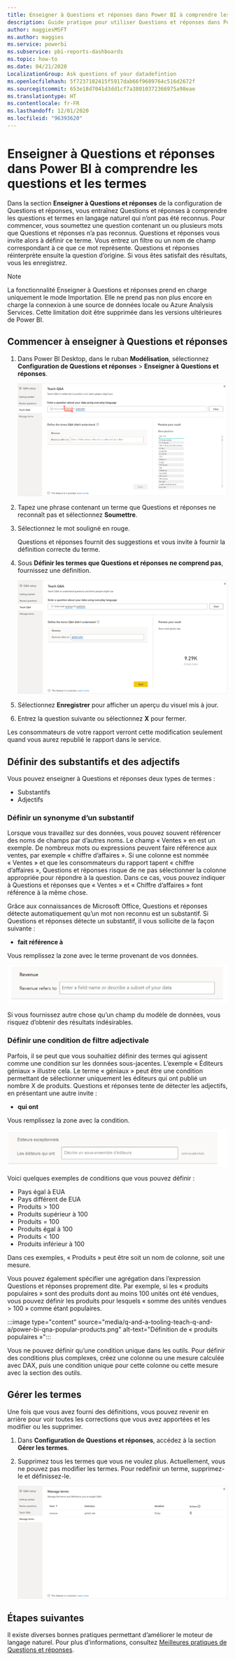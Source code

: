 ```yaml
---
title: Enseigner à Questions et réponses dans Power BI à comprendre les questions et les termes
description: Guide pratique pour utiliser Questions et réponses dans Power BI pour explorer vos données
author: maggiesMSFT
ms.author: maggies
ms.service: powerbi
ms.subservice: pbi-reports-dashboards
ms.topic: how-to
ms.date: 04/21/2020
LocalizationGroup: Ask questions of your datadefintion
ms.openlocfilehash: 5f7237102415f5917dab66f9689764c516d2672f
ms.sourcegitcommit: 653e18d7041d3dd1cf7a38010372366975a98eae
ms.translationtype: HT
ms.contentlocale: fr-FR
ms.lasthandoff: 12/01/2020
ms.locfileid: "96393620"
---
```

# <a name="teach-qa-to-understand-questions-and-terms-in-power-bi-qa"></a>Enseigner à Questions et réponses dans Power BI à comprendre les questions et les termes

Dans la section **Enseigner à Questions et réponses** de la configuration de Questions et réponses, vous entraînez Questions et réponses à comprendre les questions et termes en langage naturel qui n’ont pas été reconnus. Pour commencer, vous soumettez une question contenant un ou plusieurs mots que Questions et réponses n’a pas reconnus. Questions et réponses vous invite alors à définir ce terme. Vous entrez un filtre ou un nom de champ correspondant à ce que ce mot représente. Questions et réponses réinterprète ensuite la question d’origine. Si vous êtes satisfait des résultats, vous les enregistrez.

> [!NOTE]
> La fonctionnalité Enseigner à Questions et réponses prend en charge uniquement le mode Importation. Elle ne prend pas non plus encore en charge la connexion à une source de données locale ou Azure Analysis Services. Cette limitation doit être supprimée dans les versions ultérieures de Power BI.

## <a name="start-to-teach-qa"></a>Commencer à enseigner à Questions et réponses

1. Dans Power BI Desktop, dans le ruban **Modélisation**, sélectionnez **Configuration de Questions et réponses** > **Enseigner à Questions et réponses**.

    ![Enseigner à Questions et réponses - Synonyme en rouge](media/q-and-a-tooling-teach-q-and-a/qna-tooling-teach-synonym-red.png)

2. Tapez une phrase contenant un terme que Questions et réponses ne reconnaît pas et sélectionnez **Soumettre**.

3. Sélectionnez le mot souligné en rouge. 

    Questions et réponses fournit des suggestions et vous invite à fournir la définition correcte du terme. 
    
3. Sous **Définir les termes que Questions et réponses ne comprend pas**, fournissez une définition.

    ![Enseigner à Questions et réponses - Aperçu des synonymes](media/q-and-a-tooling-teach-q-and-a/qna-tooling-teach-fixpreview.png)

4. Sélectionnez **Enregistrer** pour afficher un aperçu du visuel mis à jour.

5. Entrez la question suivante ou sélectionnez **X** pour fermer.

Les consommateurs de votre rapport verront cette modification seulement quand vous aurez republié le rapport dans le service.

## <a name="define-nouns-and-adjectives"></a>Définir des substantifs et des adjectifs

Vous pouvez enseigner à Questions et réponses deux types de termes :

- Substantifs
- Adjectifs

### <a name="define-a-noun-synonym"></a>Définir un synonyme d’un substantif

Lorsque vous travaillez sur des données, vous pouvez souvent référencer des noms de champs par d’autres noms. Le champ « Ventes » en est un exemple. De nombreux mots ou expressions peuvent faire référence aux ventes, par exemple « chiffre d’affaires ». Si une colonne est nommée « Ventes » et que les consommateurs du rapport tapent « chiffre d’affaires », Questions et réponses risque de ne pas sélectionner la colonne appropriée pour répondre à la question. Dans ce cas, vous pouvez indiquer à Questions et réponses que « Ventes » et « Chiffre d’affaires » font référence à la même chose.

Grâce aux connaissances de Microsoft Office, Questions et réponses détecte automatiquement qu’un mot non reconnu est un substantif. Si Questions et réponses détecte un substantif, il vous sollicite de la façon suivante :

- <your term> **fait référence à** 

Vous remplissez la zone avec le terme provenant de vos données.

![Capture d’écran montrant une partie de la zone Questions et réponses avec le chiffre d’affaires et l’invite référée par le chiffre d’affaires à côté d’une zone de texte.](media/q-and-a-tooling-teach-q-and-a/qna-tooling-synonym-prompt.png)

Si vous fournissez autre chose qu’un champ du modèle de données, vous risquez d’obtenir des résultats indésirables.

### <a name="define-an-adjective-filter-condition"></a>Définir une condition de filtre adjectivale

Parfois, il se peut que vous souhaitiez définir des termes qui agissent comme une condition sur les données sous-jacentes. L’exemple « Éditeurs géniaux » illustre cela. Le terme « géniaux » peut être une condition permettant de sélectionner uniquement les éditeurs qui ont publié un nombre X de produits. Questions et réponses tente de détecter les adjectifs, en présentant une autre invite :

- <field name> **qui ont**  

Vous remplissez la zone avec la condition.

![Capture d’écran montrant une partie de la zone Questions et réponses avec les mots Éditeurs exceptionnels et l’invite « Les éditeurs qui ont » à côté d’une zone de texte et où les mots sont impressionnants.](media/q-and-a-tooling-teach-q-and-a/qna-tooling-adjectives.png)

Voici quelques exemples de conditions que vous pouvez définir :

- Pays égal à EUA
- Pays différent de EUA
- Produits > 100
- Produits supérieur à 100
- Produits = 100
- Produits égal à 100
- Produits < 100
- Produits inférieur à 100

Dans ces exemples, « Produits » peut être soit un nom de colonne, soit une mesure. 

Vous pouvez également spécifier une agrégation dans l’expression Questions et réponses proprement dite. Par exemple, si les « produits populaires » sont des produits dont au moins 100 unités ont été vendues, vous pouvez définir les produits pour lesquels « somme des unités vendues > 100 » comme étant populaires.  

:::image type="content" source="media/q-and-a-tooling-teach-q-and-a/power-bi-qna-popular-products.png" alt-text="Définition de « produits populaires »":::

Vous ne pouvez définir qu’une condition unique dans les outils. Pour définir des conditions plus complexes, créez une colonne ou une mesure calculée avec DAX, puis une condition unique pour cette colonne ou cette mesure avec la section des outils.

## <a name="manage-terms"></a>Gérer les termes

Une fois que vous avez fourni des définitions, vous pouvez revenir en arrière pour voir toutes les corrections que vous avez apportées et les modifier ou les supprimer. 

1. Dans **Configuration de Questions et réponses**, accédez à la section **Gérer les termes**.

2. Supprimez tous les termes que vous ne voulez plus. Actuellement, vous ne pouvez pas modifier les termes. Pour redéfinir un terme, supprimez-le et définissez-le.

    ![Questions et réponses - Gérer les termes](media/q-and-a-tooling-teach-q-and-a/qna-manage-terms.png)

## <a name="next-steps"></a>Étapes suivantes

Il existe diverses bonnes pratiques permettant d’améliorer le moteur de langage naturel. Pour plus d’informations, consultez [Meilleures pratiques de Questions et réponses](q-and-a-best-practices.md).
